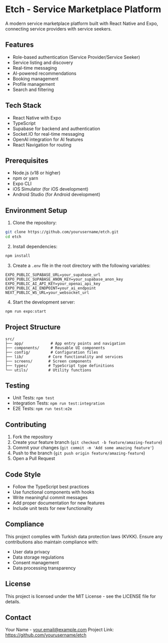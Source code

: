 # Etch - Service Marketplace Platform

A modern service marketplace platform built with React Native and Expo, connecting service providers with service seekers.

## Features

- Role-based authentication (Service Provider/Service Seeker)
- Service listing and discovery
- Real-time messaging
- AI-powered recommendations
- Booking management
- Profile management
- Search and filtering

## Tech Stack

- React Native with Expo
- TypeScript
- Supabase for backend and authentication
- Socket.IO for real-time messaging
- OpenAI integration for AI features
- React Navigation for routing

## Prerequisites

- Node.js (v18 or higher)
- npm or yarn
- Expo CLI
- iOS Simulator (for iOS development)
- Android Studio (for Android development)

## Environment Setup

1. Clone the repository:
```bash
git clone https://github.com/yourusername/etch.git
cd etch
```

2. Install dependencies:
```bash
npm install
```

3. Create a `.env` file in the root directory with the following variables:
```env
EXPO_PUBLIC_SUPABASE_URL=your_supabase_url
EXPO_PUBLIC_SUPABASE_ANON_KEY=your_supabase_anon_key
EXPO_PUBLIC_AI_API_KEY=your_openai_api_key
EXPO_PUBLIC_AI_ENDPOINT=your_ai_endpoint
NEXT_PUBLIC_WS_URL=your_websocket_url
```

4. Start the development server:
```bash
npm run expo:start
```

## Project Structure

```
src/
├── app/            # App entry points and navigation
├── components/     # Reusable UI components
├── config/         # Configuration files
├── lib/           # Core functionality and services
├── screens/       # Screen components
├── types/         # TypeScript type definitions
└── utils/         # Utility functions
```

## Testing

- Unit Tests: `npm test`
- Integration Tests: `npm run test:integration`
- E2E Tests: `npm run test:e2e`

## Contributing

1. Fork the repository
2. Create your feature branch (`git checkout -b feature/amazing-feature`)
3. Commit your changes (`git commit -m 'Add some amazing feature'`)
4. Push to the branch (`git push origin feature/amazing-feature`)
5. Open a Pull Request

## Code Style

- Follow the TypeScript best practices
- Use functional components with hooks
- Write meaningful commit messages
- Add proper documentation for new features
- Include unit tests for new functionality

## Compliance

This project complies with Turkish data protection laws (KVKK). Ensure any contributions also maintain compliance with:

- User data privacy
- Data storage regulations
- Consent management
- Data processing transparency

## License

This project is licensed under the MIT License - see the LICENSE file for details.

## Contact

Your Name - your.email@example.com
Project Link: https://github.com/yourusername/etch 